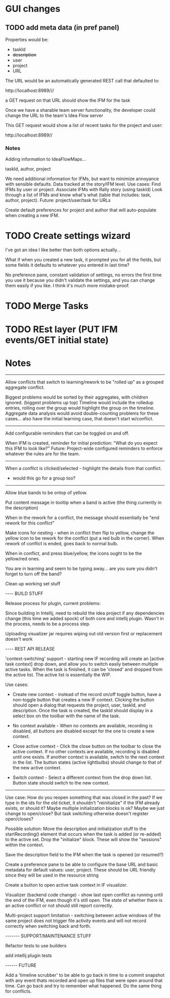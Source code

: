 # GUI changes
## TODO add meta data (in pref panel)

Properties would be:

- taskId
- <strike>description</strike>
- user
- project
- URL

The URL would be an automatically generated REST call that defaulted to:

http://localhost:8989/<project>/<user>/<taskId>

a GET request on that URL should show the IFM for the task

Once we have a sharable team server functionality, the developer could change the URL to the team's Idea Flow server

This GET request would show a list of recent tasks for the project and user:

http://localhost:8989/<project>/<user>

### Notes

Adding information to IdeaFlowMaps...

taskId, author, project

We need additional information for IFMs, but want to minimize annoyance with sensible defaults.
Data tracked at the story/IFM level.  Use cases:
Find IFMs by user or project.
Associate IFMs with Rally story (using taskId)
Look through a list of IFMs and know what's what (table that includes: task, author, project).
Future: project/user/task for URLs

Create default preferences for project and author that will auto-populate when creating a new IFM.

# TODO Create settings wizard
I've got an idea I like better than both options actually...

What if when you created a new task, it prompted you for all the fields,
but some fields it defaults to whatever you entered in last time?

No preference pane, constant validation of settings, no errors the first time you use
it because you didn't validate the settings, and you can change them easily if you like.
I think it's much more mistake-proof.

# TODO Merge Tasks
# TODO REst layer (PUT IFM events/GET initial state)
# Notes
---------

Allow conflicts that switch to learning/rework to be "rolled up" as a grouped aggregate conflict.

Biggest problems would be sorted by their aggregates, with children ignored. (biggest problems up top)
Timeline would include the rolledup entries, rolling over the group would highlight the group on the timeline.
Aggregate data analysis would avoid double-counting problems for these cases... also have the initial learning case, that doesn't start w/conflict.

---------

Add configurable reminders that can be toggled on and off.  

When IFM is created, reminder for initial prediction: "What do you expect this IFM to look like?"
Future: Project-wide configured reminders to enforce whatever the rules are for the team.

----------

When a conflict is clicked/selected - highlight the details from that conflict.
- would this go for a group too?

---------

Allow blue bands to be ontop of yellow.

Put content message in tooltip when a band is active (the thing currently in the description)

When in the rework for a conflict, the message should essentially be "end rework for this conflict"

Make icons for nesting - when in conflict then flip to yellow, change the yellow icon to be rework for the conflict (put a red bulb in the corner).
When rework of conflict is ended, goes back to normal bulb.  

When in conflict, and press blue/yellow, the icons ought to be the yellow/red ones.

You are in learning and seem to be typing away... are you sure you didn't forget to turn off the band?







Clean up working set stuff

---- BUILD STUFF

Release process for plugin, current problems:

Since building in Intellij, need to rebuild the idea project if any dependencies change (this time we added spock) of both core and intellij plugin.  Wasn't in the process, needs to be a process step.

Uploading visualizer jar requires wiping out old version first or replacement doesn't work

---- REST API RELEASE

'context-switching' support - starting new IF recording will create an [active task context] drop down, and allow you to switch easily between multiple active tasks.  When the task is finished, it can be 'closed' and dropped from the active list.  The active list is essentially the WIP.

Use cases:

* Create new context - instead of the record on/off toggle button, have a non-toggle button that creates a new IF context.  Clicking the button should open a dialog that requests the project, user, taskId, and description.  Once the task is created, the taskId should display in a select box on the toolbar with the name of the task.

* No context available - When no contexts are available, recording is disabled, all buttons are disabled except for the one to create a new context.

* Close active context - Click the close button on the toolbar to close the active context.  If no other contexts are available, recording is disabled until one exists.  If another context is available, switch to the next context in the list. The button states (active lightbulbs) should change to that of the new active context.

* Switch context - Select a different context from the drop down list.  Button state should switch to the new context.

-----------

Use case: How do you reopen something that was closed in the past?  If we type in the ids for the old ticket, it shouldn't "reinitialize" if the IFM already exists, or should it?  Maybe multiple initialization blocks is ok?  Maybe we just change to open/close?  But task switching otherwise doesn't register open/closes?

Possible solution: Move the description and initialization stuff to the startRecording() element that occurs when the task is added (or re-added) to the active set.  Drop the "initialize" block.  These will show the "sessions" within the context.

Save the description field to the IFM when the task is opened (or resumed?)


Create a preference pane to be able to configure the base URL and basic metadata for default values: user, project.  These should be URL friendly since they will be used in the resource string

Create a button to open active task context in IF visualizer.

Visualizer (backend code change) - show last open conflict as running until the end of the IFM, even though it's still open.  The state of whether there is an active conflict or not should still report correctly.

Multi-project support limitation - switching between active windows of the same project does not trigger file activity events and will not record correctly when switching back and forth.


------- SUPPORT/MAINTENANCE STUFF

Refactor tests to use builders

add intellij plugin tests

------ FUTURE

Add a 'timeline scrubber' to be able to go back in time to a commit snapshot with any event thats recorded and open up files that were open around that time.  Can go back and try to remember what happened.  Do the same thing for conflicts.
